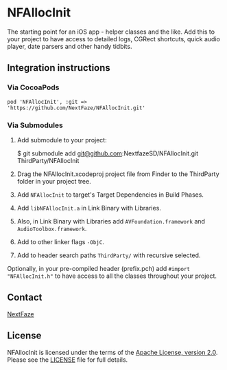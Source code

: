 # NFAllocInit

The starting point for an iOS app - helper classes and the like. Add this to your project to have access to detailed logs, CGRect shortcuts, quick audio player, date parsers and other handy tidbits.

## Integration instructions

### Via CocoaPods

    pod 'NFAllocInit', :git => 'https://github.com/NextFaze/NFAllocInit.git'

### Via Submodules

1. Add submodule to your project:

    $ git submodule add git@github.com:NextfazeSD/NFAllocInit.git ThirdParty/NFAllocInit
    
2. Drag the NFAllocInit.xcodeproj project file from Finder to the ThirdParty folder in your project tree.
3. Add `NFAllocInit` to target's Target Dependencies in Build Phases. 
4. Add `libNFAllocInit.a` in Link Binary with Libraries.
5. Also, in Link Binary with Libraries add `AVFoundation.framework` and `AudioToolbox.framework`.
6. Add to other linker flags `-ObjC`.
7. Add to header search paths `ThirdParty/` with recursive selected.

Optionally, in your pre-compiled header (prefix.pch) add `#import "NFAllocInit.h"` to have access to all the classes throughout your project.


## Contact

[NextFaze](http://nextfaze.com)

## License

NFAllocInit is licensed under the terms of the [Apache License, version 2.0](http://www.apache.org/licenses/LICENSE-2.0.html). Please see the [LICENSE](https://github.com/NextfazeSD/NFAllocInit/blob/master/LICENSE) file for full details.

